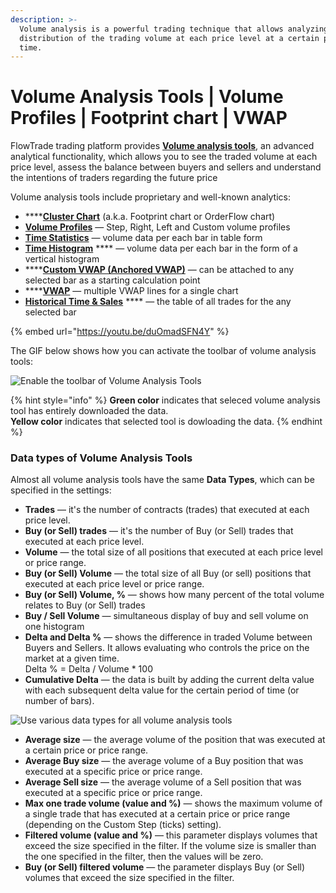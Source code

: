 ```yaml
---
description: >-
  Volume analysis is a powerful trading technique that allows analyzing the
  distribution of the trading volume at each price level at a certain period of
  time.
---
```


# Volume Analysis Tools | Volume Profiles | Footprint chart | VWAP

FlowTrade trading platform provides [**Volume analysis tools**](https://www.flowtrade.com/volumeanalysistools), an advanced analytical functionality, which allows you to see the traded volume at each price level, assess the balance between buyers and sellers and understand the intentions of traders regarding the future price

Volume analysis tools include proprietary and well-known analytics:

* ****[**Cluster Chart**](https://kb.flowtrade.com/analytics-panels/chart/volume-analysis-tools/cluster-chart) (a.k.a. Footprint chart or OrderFlow chart)
* [**Volume Profiles**](https://kb.flowtrade.com/analytics-panels/chart/volume-analysis-tools/volume-profiles) — Step, Right, Left and Custom volume profiles
* [**Time Statistics**](https://kb.flowtrade.com/analytics-panels/chart/volume-analysis-tools/time-statistics) — volume data per each bar in table form
* [**Time Histogram**](https://kb.flowtrade.com/analytics-panels/chart/volume-analysis-tools/time-histogram) **** — volume data per each bar in the form of a vertical histogram
* ****[**Custom VWAP (Anchored VWAP)**](../anchored-vwap.md) — can be attached to any selected bar as a starting calculation point
* ****[**VWAP**](../vwap.md) — multiple VWAP lines for a single chart
* [**Historical Time & Sales**](https://kb.flowtrade.com/analytics-panels/chart/volume-analysis-tools/historical-time-and-sales) **** — the table of all trades for the any selected bar

{% embed url="https://youtu.be/duOmadSFN4Y" %}

&#x20;The GIF below shows how you can activate the toolbar of volume analysis tools:

![Enable the toolbar of Volume Analysis Tools ](../../../.gitbook/assets/volume-analysis-tools.gif)

{% hint style="info" %}
**Green color** indicates that seleced volume analysis tool has entirely downloaded the data. \
**Yellow color** indicates that selected tool is dowloading the data.
{% endhint %}

### Data types of Volume Analysis Tools

Almost all volume analysis tools have the same **Data Types**, which can be specified in the settings:

* **Trades** — it's the number of contracts (trades) that executed at each price level.
* **Buy (or Sell) trades** — it's the number of Buy (or Sell) trades that executed at each price level.
* **Volume** — the total size of all positions that executed at each price level or price range.
* **Buy (or Sell) Volume** — the total size of all Buy (or sell) positions that executed at each price level or price range.
* **Buy (or Sell) Volume, %** — shows how many percent of the total volume relates to Buy (or Sell) trades
* **Buy / Sell Volume** — simultaneous display of buy and sell volume on one histogram
* **Delta and Delta %** — shows the difference in traded Volume between Buyers and Sellers. It allows evaluating who controls the price on the market at a given time. \
  Delta % = Delta / Volume \* 100
* **Cumulative Delta** — the data is built by adding the current delta value with each subsequent delta value for the certain period of time (or number of bars).&#x20;

![Use various data types for all volume analysis tools](../../../.gitbook/assets/volume-profiles-data-types.png)

* **Average size** — the average volume of the position that was executed at a certain price or price range.
* **Average Buy size** — the average volume of a Buy position that was executed at a specific price or price range.
* **Average Sell size** — the average volume of a Sell position that was executed at a specific price or price range.
* **Max one trade volume (value and %)** — shows the maximum volume of a single trade that has executed at a certain price or price range (depending on the Custom Step (ticks) setting).
* **Filtered volume (value and %)** — this parameter displays volumes that exceed the size specified in the filter. If the volume size is smaller than the one specified in the filter, then the values will be zero.
* **Buy (or Sell) filtered volume** — the parameter displays Buy (or Sell) volumes that exceed the size specified in the filter.
